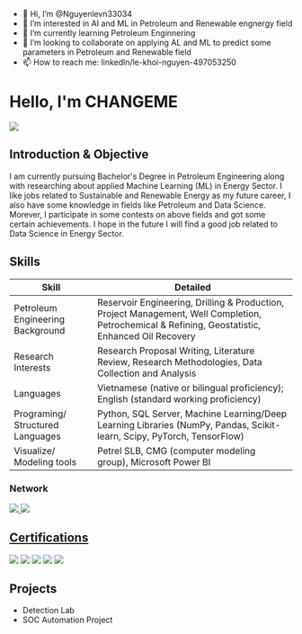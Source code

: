 - 👋 Hi, I’m @Nguyenlevn33034
- 👀 I’m interested in AI and ML in Petroleum and Renewable engnergy field
- 🌱 I’m currently learning Petroleum Enginnering
- 💞️ I’m looking to collaborate on applying AL and ML to predict some parameters in Petroleum and Renewable field
- 📫 How to reach me: linkedln/le-khoi-nguyen-497053250

# Hello, I'm CHANGEME
<a href="https://linkedin.com//in/nguyenlevn33034/"><img src="https://img.shields.io/badge/-LinkedIn-0072b1?&style=for-the-badge&logo=linkedin&logoColor=white" /></a>

## Introduction & Objective
I am currently pursuing Bachelor's Degree in Petroleum Engineering along with researching about applied Machine Learning (ML) in Energy Sector. I like jobs related to Sustainable and Renewable Energy as my future career, I also have some knowledge in fields like Petroleum and Data Science. Morever, I participate in some contests on above fields and got some certain achievements. I hope in the future I will find a good job related to Data Science in Energy Sector. 


## Skills

| Skill                                         | Detailed      |
|-----------------------------------------------|----------------------------|
| Petroleum Engineering Background         | Reservoir Engineering, Drilling & Production, Project Management, Well Completion, Petrochemical & Refining, Geostatistic, Enhanced Oil Recovery|
| Research Interests | Research Proposal Writing, Literature Review, Research Methodologies, Data Collection and Analysis|
| Languages         | Vietnamese (native or bilingual proficiency); English (standard working proficiency)|
| Programing/ Structured Languages      | Python, SQL Server, Machine Learning/Deep Learning Libraries (NumPy, Pandas, Scikit-learn, Scipy, PyTorch, TensorFlow)|
| Visualize/ Modeling tools       | Petrel SLB, CMG (computer modeling group), Microsoft Power BI|


### Network
<div>
    <a href="mailto:nguyenlevn33034@gmail.com"><img src="https://img.shields.io/badge/-Gmail-D14836?style=for-the-badge&logo=Gmail&logoColor=white" />
    <a href="https://www.facebook.com/nguyelevn33034"><img src="https://img.shields.io/badge/-Facebook-1877F2?style=for-the-badge&logo=Facebook&logoColor=white" />
</div>


## Certifications
<div>
<a href="https://drive.google.com/file/d/11nw2sXPUjI9UDhJVBAJaSqqLi0Ti7jqp/view?usp=sharing"><img src="https://img.shields.io/badge/-IBM%20Data%20Analyst%20Specialization-052FAD?style=for-the-badge&logo=IBM&logoColor=white" /></a>
<img src="https://img.shields.io/badge/-Network%2B-007ACC?&style=for-the-badge&logo=CompTIA&logoColor=white" />
<img src="https://img.shields.io/badge/-A%2B-4D4D4D?&style=for-the-badge&logo=CompTIA&logoColor=white" />
<img src="https://img.shields.io/badge/-CDSA-006400?&style=for-the-badge&logoColor=white" />
<img src="https://img.shields.io/badge/-CCD-000080?&style=for-the-badge&logoColor=white" />
</div>

## Projects
- Detection Lab
- SOC Automation Project
